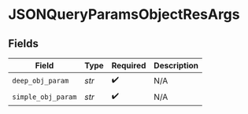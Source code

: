 # JSONQueryParamsObjectResArgs


## Fields

| Field              | Type               | Required           | Description        |
| ------------------ | ------------------ | ------------------ | ------------------ |
| `deep_obj_param`   | *str*              | :heavy_check_mark: | N/A                |
| `simple_obj_param` | *str*              | :heavy_check_mark: | N/A                |